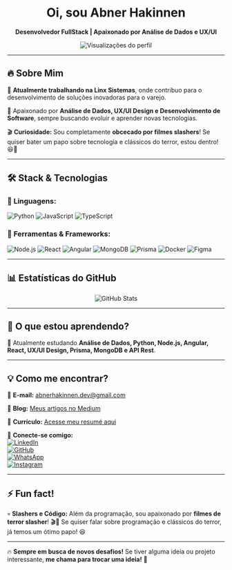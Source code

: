 <h1 align="center">Oi, sou Abner Hakinnen</h1>

<p align="center">
  <b>Desenvolvedor FullStack | Apaixonado por Análise de Dados e UX/UI</b>
</p>

<p align="center">
  <img src="https://komarev.com/ghpvc/?username=abnerhkn&color=blueviolet" alt="Visualizações do perfil" />
</p>

---

## 🔥 Sobre Mim  

🎯 **Atualmente trabalhando na Linx Sistemas**, onde contribuo para o desenvolvimento de soluções inovadoras para o varejo.  

📌 Apaixonado por **Análise de Dados, UX/UI Design e Desenvolvimento de Software**, sempre buscando evoluir e aprender novas tecnologias.  

🎬 **Curiosidade:** Sou completamente **obcecado por filmes slashers**! Se quiser bater um papo sobre tecnologia e clássicos do terror, estou dentro! 😆🔪  

---

## 🛠 **Stack & Tecnologias**  

### 🦄 **Linguagens:**  
![Python](https://img.shields.io/badge/Python-3776AB?style=for-the-badge&logo=python&logoColor=white)
![JavaScript](https://img.shields.io/badge/JavaScript-F7DF1E?style=for-the-badge&logo=javascript&logoColor=black)
![TypeScript](https://img.shields.io/badge/TypeScript-007ACC?style=for-the-badge&logo=typescript&logoColor=white)

### 💼 **Ferramentas & Frameworks:**  
![Node.js](https://img.shields.io/badge/Node.js-339933?style=for-the-badge&logo=nodedotjs&logoColor=white)
![React](https://img.shields.io/badge/React-20232A?style=for-the-badge&logo=react&logoColor=61DAFB)
![Angular](https://img.shields.io/badge/Angular-DD0031?style=for-the-badge&logo=angular&logoColor=white)
![MongoDB](https://img.shields.io/badge/MongoDB-4EA94B?style=for-the-badge&logo=mongodb&logoColor=white)
![Prisma](https://img.shields.io/badge/Prisma-2D3748?style=for-the-badge&logo=prisma&logoColor=white)
![Docker](https://img.shields.io/badge/Docker-2496ED?style=for-the-badge&logo=docker&logoColor=white)
![Figma](https://img.shields.io/badge/Figma-F24E1E?style=for-the-badge&logo=figma&logoColor=white)

---

## 📊 **Estatísticas do GitHub**  

<p align="center">
  <img src="https://github-readme-stats.vercel.app/api?username=abnerhkn&show_icons=true&theme=radical" alt="GitHub Stats" />
</p>

---

## 🌱 **O que estou aprendendo?**  
📌 Atualmente estudando **Análise de Dados, Python, Node.js, Angular, React, UX/UI Design, Prisma, MongoDB e API Rest**.  

---

## 💡 **Como me encontrar?**  

📩 **E-mail:** [abnerhakinnen.dev@gmail.com](mailto:abnerhakinnen.dev@gmail.com)  

📝 **Blog:** [Meus artigos no Medium](https://medium.com/)  

📄 **Currículo:** [Acesse meu resumé aqui](https://drive.google.com/file/d/1j5rcg2Nsd2YNKdIWI72dm5wYPZREhmMn/view?usp=drive_link)  

🔗 **Conecte-se comigo:**  
[![LinkedIn](https://img.shields.io/badge/-LinkedIn-0A66C2?style=for-the-badge&logo=linkedin&logoColor=white)](https://www.linkedin.com/in/seu-linkedin)  
[![GitHub](https://img.shields.io/badge/-GitHub-181717?style=for-the-badge&logo=github&logoColor=white)](https://github.com/seu-usuario)  
[![WhatsApp](https://img.shields.io/badge/-WhatsApp-25D366?style=for-the-badge&logo=whatsapp&logoColor=white)](https://wa.me/seu-numero)  
[![Instagram](https://img.shields.io/badge/-Instagram-E4405F?style=for-the-badge&logo=instagram&logoColor=white)](https://www.instagram.com/seu-instagram)  

---

## ⚡ **Fun fact!**  
💀 **Slashers e Código:** Além da programação, sou apaixonado por **filmes de terror slasher**! 🎬🔪 Se quiser falar sobre programação e clássicos do terror, já temos um ótimo papo! 😆

---

🔥 **Sempre em busca de novos desafios!** Se tiver alguma ideia ou projeto interessante, **me chama para trocar uma ideia!** 🚀  
